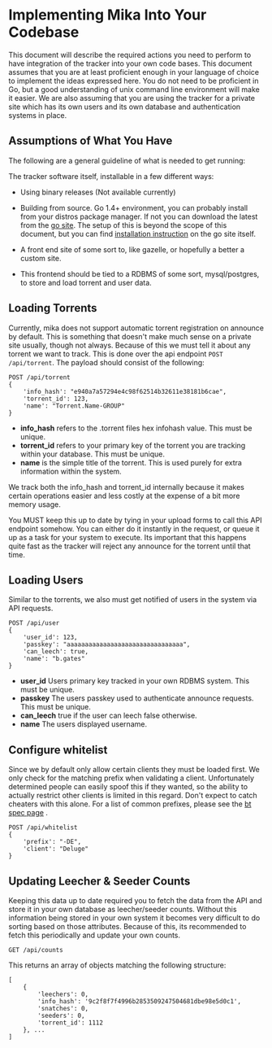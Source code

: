 # Implementing Mika Into Your Codebase

This document will describe the required actions you need to perform to have integration of the 
tracker into your own code bases. This document assumes that you are at least proficient enough
in your language of choice to implement the ideas expressed here. You do not need to be 
proficient in Go, but a good understanding of unix command line environment will make it easier.
We are also assuming that you are using the tracker for a private site which has its own users and
its own database and authentication systems in place.


## Assumptions of What You Have

The following are a general guideline of what is needed to get running:

The tracker software itself, installable in a few different ways:
- Using binary releases (Not available currently)
- Building from source. Go 1.4+ environment, you can probably install from your distros package manager. If not you
can download the latest from the [go site](https://golang.org/dl/). The setup of this is beyond the scope of 
this document, but you can find [installation instruction](https://golang.org/doc/install) on the go site itself.

- A front end site of some sort to, like gazelle, or hopefully a better a custom site.
- This frontend should be tied to a RDBMS of some sort, mysql/postgres, to store and load torrent and user data.


## Loading Torrents 

Currently, mika does not support automatic torrent registration on announce by default. This is something that doesn't 
make much sense on a private site usually, though not always. Because of this we must tell it about any torrent
we want to track. This is done over the api endpoint `POST /api/torrent`. The payload should consist of the 
following:

    POST /api/torrent
    {
        'info_hash': "e940a7a57294e4c98f62514b32611e38181b6cae",
        'torrent_id': 123,
        'name': "Torrent.Name-GROUP"
    }
     
- **info_hash** refers to the .torrent files hex infohash value. This must be unique.
- **torrent_id** refers to your primary key of the torrent you are tracking within your database. This must be unique.
- **name** is the simple title of the torrent. This is used purely for extra information within the system.

We track both the info_hash and torrent_id internally because it makes certain operations easier and less costly at
the expense of a bit more memory usage.

You MUST keep this up to date by tying in your upload forms to call this API endpoint somehow. You can either do it
instantly in the request, or queue it up as a task for your system to execute. Its important that this
happens quite fast as the tracker will reject any announce for the torrent until that time.

## Loading Users

Similar to the torrents, we also must get notified of users in the system via API requests.

    POST /api/user
    {
        'user_id': 123,
        'passkey': "aaaaaaaaaaaaaaaaaaaaaaaaaaaaaaaa",
        'can_leech': true,
        'name': "b.gates"
    }
    
- **user_id** Users primary key tracked in your own RDBMS system. This must be unique.
- **passkey** The users passkey used to authenticate announce requests. This must be unique.
- **can_leech** true if the user can leech false otherwise.
- **name** The users displayed username.


## Configure whitelist

Since we by default only allow certain clients they must be loaded first. We only check for the
matching prefix when validating a client. Unfortunately determined people can easily spoof this if 
they wanted, so the ability to actually restrict other clients is limited in this regard. Don't expect
to catch cheaters with this alone. For a list of common prefixes, please see the [bt spec page](https://wiki.theory.org/BitTorrentSpecification)
.

    POST /api/whitelist
    {
        'prefix': "-DE",
        'client': "Deluge"
    }
    
## Updating Leecher & Seeder Counts

Keeping this data up to date required you to fetch the data from the API and store it in
your own database as leecher/seeder counts. Without this information being stored in your
own system it becomes very difficult to do sorting based on those attributes. Because of
this, its recommended to fetch this periodically and update your own counts.

    GET /api/counts
    
This returns an array of objects matching the following structure:

    [
        {
            'leechers': 0,
            'info_hash': '9c2f8f7f4996b2853509247504681dbe98e5d0c1',
            'snatches': 0,
            'seeders': 0,
            'torrent_id': 1112
        }, ...
    ]
    
